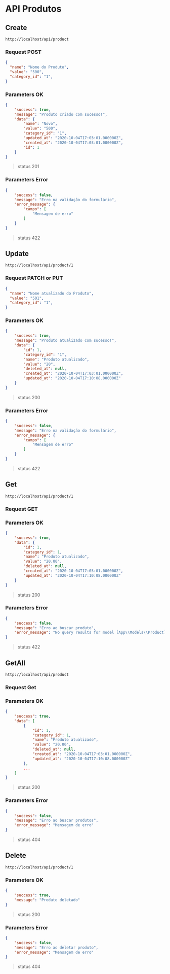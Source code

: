 # API Produtos

## Create

```url
http://localhost/api/product
```

### Request POST

```json
{
  "name": "Nome do Produto",
  "value": "500",
  "category_id": "1",
}
```

### Parameters OK
```json
{
    "success": true,
    "message": "Produto criado com sucesso!",
    "data": {
        "name": "Novo",
        "value": "500",
        "category_id": "1",
        "updated_at": "2020-10-04T17:03:01.000000Z",
        "created_at": "2020-10-04T17:03:01.000000Z",
        "id": 1
    }
}
```
> status 201

### Parameters Error
```json
{
    "success": false,
    "message": "Erro na validação do formulário",
    "error_message": {
        "campo": [
            "Mensagem de erro"
        ]
    }
}
```
> status 422

## Update

```url
http://localhost/api/product/1
```

### Request PATCH or PUT

```json
{
  "name": "Nome atualizado do Produto",
  "value": "501",
  "category_id": "1",
}
```

### Parameters OK
```json
{
    "success": true,
    "message": "Produto atualizado com sucesso!",
    "data": {
        "id": 1,
        "category_id": "1",
        "name": "Produto atualizado",
        "value": "20",
        "deleted_at": null,
        "created_at": "2020-10-04T17:03:01.000000Z",
        "updated_at": "2020-10-04T17:10:08.000000Z"
    }
}
```
> status 200

### Parameters Error
```json
{
    "success": false,
    "message": "Erro na validação do formulário",
    "error_message": {
        "campo": [
            "Mensagem de erro"
        ]
    }
}
```
> status 422

## Get

```url
http://localhost/api/product/1
```

### Request GET 

### Parameters OK
```json
{
    "success": true,
    "data": {
        "id": 1,
        "category_id": 1,
        "name": "Produto atualizado",
        "value": "20.00",
        "deleted_at": null,
        "created_at": "2020-10-04T17:03:01.000000Z",
        "updated_at": "2020-10-04T17:10:08.000000Z"
    }
}
```
> status 200

### Parameters Error
```json
{
    "success": false,
    "message": "Erro ao buscar produto",
    "error_message": "No query results for model [App\\Models\\Product] 2"
}
```
> status 422

## GetAll

```url
http://localhost/api/product
```
### Request Get

### Parameters OK
```json
{
    "success": true,
    "data": [
        {
            "id": 1,
            "category_id": 1,
            "name": "Produto atualizado",
            "value": "20.00",
            "deleted_at": null,
            "created_at": "2020-10-04T17:03:01.000000Z",
            "updated_at": "2020-10-04T17:10:08.000000Z"
        },
        ...
    ]
}
```
> status 200

### Parameters Error
```json
{
    "success": false,
    "message": "Erro ao buscar produtos",
    "error_message": "Mensagem de erro"
}
```
> status 404

## Delete

```url
http://localhost/api/product/1
```
### Parameters OK
```json
{
    "success": true,
    "message": "Produto deletado"
}
```
> status 200

### Parameters Error
```json
{
    "success": false,
    "message": "Erro ao deletar produto",
    "error_message": "Mensagem de erro"
}
```
> status 404
